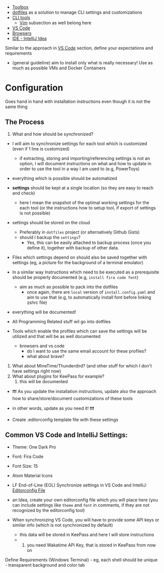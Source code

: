 -  [Toolbox](./toolbox.md)
-  [dotfiles](dotfiles.md) as a solution to manage CLI settings and customizations
-  [CLI tools](./CLI/README.md)
   -  [Vim](./CLI/vim.md) subsection as well belong here
-  [VS Code](./code/README.md)
-  [Browsers](./browsers/README.md)
-  [IDE - IntelliJ Idea](./idea.md)

Similar to the approach in [VS Code](./code/README.md) section, define your expectations and requirements
- (general guideline) aim to install only what is really necessary! Use as much as possible VMs and Docker Containers

# Configuration
Goes hand in hand with installation instructions even though it is not the same thing
## The Process
1. What and how should be synchronized?
- I will aim to synchronize settings for each tool which is customized (even if 1 line is customized)
  - if extracting, storing and importing/referencing settings is not an option, I will document instructions on what and how to update in order to use the tool in a way I am used to (e.g, PowerToys)
- everything which is possible should be automatized
- **settings** should be kept at a single location (so they are easy to reach and check)
  - here I mean the snapshot of the optimal working settings for the each tool (or the instructions how to setup tool, if export of settings is not possible)
- settings should be stored on the cloud
  - Preferably in `dotfiles` project (or alternatively Github Gists)
  - should I backup the `settings`?
    - Yes, this can be easily attached to backup process (once you define it), together with backup of other data.
- Files which settings depend on should also be saved together with settings (eg, a picture for the background of a terminal emulator)
- In a similar way Instructions which need to be executed as a prerequisite should be properly documented (e.g, `install fira code font`)
  - aim as much as possible to pack into the dotfiles
    - once again, there are `local` version of `install.config.yaml` and aim to use that (e.g, to automatically install font before linking zshrc file)
- everything will be documented!

- All Programming Related stuff wil go into dotfiles
- Tools which enable the profiles which can save the settings will be utilized and that will be as well documented
  - browsers and vs code
    - do I want to use the same email account for these profiles?
    - what about brave?
1. What about MineTime/Thunderdird? (and other stuff for which I don't have settings right now)
2. What about plugins for KeePass for example?
   1. this will be documented

- ❗❗❗ As you update the installation instructions, update also the approach how to share/store/document customizations of these tools
- in other words, update as you need it! ❗❗❗

- Create .editorconfig template file with these settings
## Common VS Code and IntelliJ Settings:
- Theme: One Dark Pro
- Font: Fira Code
- Font Size: 15
- Atom Material Icons
- LF End-of-Line (EOL)
Synchronize settings in VS Code and IntelliJ: [Editorconfig File](https://editorconfig.org/)
- an Idea, create your own editorconfig file which you will place here (you can include settings like `theme` and `font` in comments, if they are not recognized by the editorconfig tool)

- When synchronizing VS Code, you will have to provide some API keys or similar info (which is not synchronized by default)
  - this data will be stored in KeePass and here I will store instructions
  - 1. you need Wakatime APi Key, that is stored in KeePass from now on


Define Requirements (Windows Terminal)
	- eg, each shell should be unique
		- transparent background and color tab

